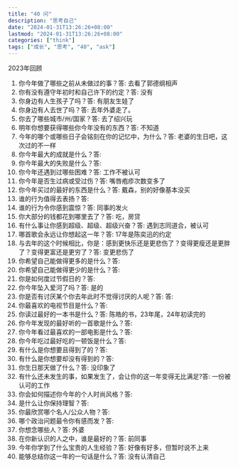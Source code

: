 ```yaml
---
title: "40 问"
description: "思考自己"
date: "2024-01-31T13:26:26+08:00"
lastmod: "2024-01-31T13:26:26+08:00"
categories: ["think"]
tags: ["成长", "思考", "40", "ask"]
---
```


2023年回顾

1. 你今年做了哪些之前从未做过的事？答: 去看了郭德纲相声
2. 你有没有遵守年初时和自己许下的约定？答: 没有
3. 你身边有人生孩子了吗？答: 有朋友生娃了
4. 你身边有人去世了吗？答: 去年外婆走了。
5. 你去了哪些城市/州/国家？答: 去了绍兴玩
6. 明年你想要获得哪些你今年没有的东西？答: 不知道
7. 今年的哪个或哪些日子会铭刻在你的记忆中，为什么？答: 老婆的生日吧，这次过的不一样
8. 你今年最大的成就是什么？答: 
9. 你今年最大的失败是什么？答: 
10.  你今年还遇到过哪些困难？答: 工作不被认可
11. 你今年是否生过病或受过伤？答: 嘴唇疱疹次数变多了
12. 你今年买过的最好的东西是什么？答: 戴森，别的好像基本没买
13. 谁的行为值得去表扬？答: 
14. 谁的行为令你感到震惊？答: 同事的发火
15. 你大部分的钱都花到哪里去了？答: 吃，房贷
16. 有什么事让你感到超级、超级、超级兴奋？答: 遇到志同道合，被认可
17. 哪首歌会永远让你想起这一年？答: 17年是陈奕迅的约定
18. 与去年的这个时候相比，你是：感到更快乐还是更悲伤了？变得更瘦还是更胖了？变得更富还是更穷了？答: 变更悲伤了
19. 你希望自己能做得更多的是什么？答: 
20. 你希望自己能做得更少的是什么？答: 
21. 你是如何度过节假日的？答: 
22. 你今年坠入爱河了吗？答: 是的
23. 你是否有讨厌某个你去年此时不觉得讨厌的人呢？答: 答: 
24. 你最喜欢的电视节目是什么？答: 
25. 你读过最好的一本书是什么？答: 陈皓的书，23年尾，24年初读完的
26. 你今年发现的最好听的一首歌是什么？答: 
27. 你今年看过最喜欢的一部电影是什么？答: 
28.  你今年吃过最好吃的一顿饭是什么？答: 
29. 有什么是你想要且得到了的？答: 
30. 有什么是你想要却没有得到的？答: 
31. 你生日那天做了什么？答: 没印象了
32. 有什么还未发生的事，如果发生了，会让你的这一年变得无比满足?答: 一份被认可的工作
33. 你会如何描述你今年的个人时尚风格？答: 
34. 是什么让你保持理智？答: 
35. 你最欣赏哪个名人/公众人物？答: 
36. 哪个政治问题最令你有感而发？答: 
37.  你想念哪些人？答: 外婆
38. 在你新认识的人之中，谁是最好的？答: 前同事
39. 今年你学到了什么宝贵的人生经验？答: 好像有好多，但暂时说不上来
40. 能够总结你这一年的一句话是什么？答: 没有认清自己
